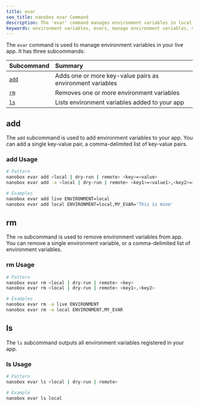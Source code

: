 ```yaml
---
title: evar
seo_title: nanobox evar Command
description: The 'evar' command manages environment variables in local and production apps.
keywords: environment variables, evars, manage environment variables, manage evars
---
```


The `evar` command is used to manage environment variables in your live app. It has three subcommands:

| Subcommand    | Summary                                                   |
|:--------------|:----------------------------------------------------------|
| [`add`](#add) | Adds one or more key-value pairs as environment variables |
| [`rm`](#rm)   | Removes one or more environment variables                 |
| [`ls`](#ls)   | Lists environment variables added to your app             |

## add
The `add` subcommand is used to add environment variables to your app. You can add a single key-value pair, a comma-delimited list of key-value pairs.

### add Usage
```bash
# Pattern
nanobox evar add <local | dry-run | remote> <key>=<value>
nanobox evar add -a <local | dry-run | remote> <key1>=<value1>,<key2>=<value2>

# Examples
nanobox evar add live ENVIRONMENT=local
nanobox evar add local ENVIRONMENT=local,MY_EVAR='This is mine'
```

## rm
The `rm` subcommand is used to remove environment variables from app. You can remove a single environment variable, or a comma-delimited list of environment variables.

### rm Usage
```bash
# Pattern
nanobox evar rm <local | dry-run | remote> <key>
nanobox evar rm <local | dry-run | remote> <key1>,<key2>

# Examples
nanobox evar rm -a live ENVIRONMENT
nanobox evar rm -a local ENVIRONMENT,MY_EVAR
```

## ls
The `ls` subcommand outputs all environment variables registered in your app.

### ls Usage
```bash
# Pattern
nanobox evar ls <local | dry-run | remote>

# Example
nanobox evar ls local
```
